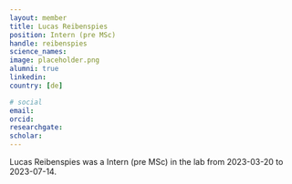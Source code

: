 ```yaml
---
layout: member
title: Lucas Reibenspies
position: Intern (pre MSc)
handle: reibenspies
science_names:
image: placeholder.png
alumni: true
linkedin:
country: [de]

# social
email:
orcid:
researchgate:
scholar:
---
```


Lucas Reibenspies was a Intern (pre MSc) in the lab from 2023-03-20 to 2023-07-14.